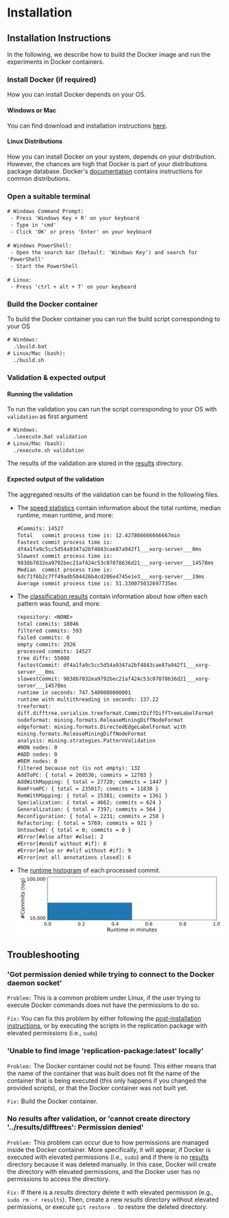 # Installation
## Installation Instructions
In the following, we describe how to build the Docker image and run the experiments in Docker containers.

### Install Docker (if required)
How you can install Docker depends on your OS.
#### Windows or Mac
You can find download and installation instructions [here](https://www.docker.com/get-started). 
#### Linux Distributions
How you can install Docker on your system, depends on your distribution. However, the chances are high that Docker is part of your distributions package database.
Docker's [documentation](https://docs.docker.com/engine/install/) contains instructions for common distributions.

### Open a suitable terminal
```
# Windows Command Prompt: 
 - Press 'Windows Key + R' on your keyboard
 - Type in 'cmd' 
 - Click 'OK' or press 'Enter' on your keyboard
 
# Windows PowerShell:
 - Open the search bar (Default: 'Windows Key') and search for 'PowerShell'
 - Start the PowerShell
 
# Linux:
 - Press 'ctrl + alt + T' on your keyboard
```
### Build the Docker container
To build the Docker container you can run the build script corresponding to your OS
```
# Windows: 
  .\build.bat
# Linux/Mac (bash): 
  ./build.sh
```

### Validation & expected output

#### Running the validation
To run the validation you can run the script corresponding to your OS with `validation` as first argument
```
# Windows: 
  .\execute.bat validation
# Linux/Mac (bash): 
  ./execute.sh validation
```
The results of the validation are stored in the [results](results) directory.

#### Expected output of the validation
The aggregated results of the validation can be found in the following files.

- The [speed statistics](results/difftrees/speedstatistics.txt) contain information about the total runtime, median runtime, mean runtime, and more:
  ```
  #Commits: 14527
  Total   commit process time is: 12.427866666666667min
  Fastest commit process time is: df4a1fa9c5cc5d54a9347a2bf4843cae87a942f1___xorg-server___0ms
  Slowest commit process time is: 9838b7032ea9792bec21af424c53c07078636d21___xorg-server___14578ms
  Median  commit process time is: 6dc71f6b2c7ff49adb504426b4cd206e4745e1e3___xorg-server___19ms
  Average commit process time is: 51.330075032697735ms
  ```
- The [classification results](results/difftrees/ultimateresult.metadata.txt) contain information about how often each pattern was found, and more.
  ```
  repository: <NONE>
  total commits: 18046
  filtered commits: 593
  failed commits: 0
  empty commits: 2926
  processed commits: 14527
  tree diffs: 55008
  fastestCommit: df4a1fa9c5cc5d54a9347a2bf4843cae87a942f1___xorg-server___0ms
  slowestCommit: 9838b7032ea9792bec21af424c53c07078636d21___xorg-server___14578ms
  runtime in seconds: 747.5400000000001
  runtime with multithreading in seconds: 137.22
  treeformat: diff.difftree.serialize.treeformat.CommitDiffDiffTreeLabelFormat
  nodeformat: mining.formats.ReleaseMiningDiffNodeFormat
  edgeformat: mining.formats.DirectedEdgeLabelFormat with mining.formats.ReleaseMiningDiffNodeFormat
  analysis: mining.strategies.PatternValidation
  #NON nodes: 0
  #ADD nodes: 0
  #REM nodes: 0
  filtered because not (is not empty): 132
  AddToPC: { total = 260536; commits = 12703 }
  AddWithMapping: { total = 27720; commits = 1447 }
  RemFromPC: { total = 235017; commits = 11830 }
  RemWithMapping: { total = 15381; commits = 1361 }
  Specialization: { total = 4662; commits = 624 }
  Generalization: { total = 7397; commits = 564 }
  Reconfiguration: { total = 2231; commits = 258 }
  Refactoring: { total = 5769; commits = 921 }
  Untouched: { total = 0; commits = 0 }
  #Error[#else after #else]: 2
  #Error[#endif without #if]: 8
  #Error[#else or #elif without #if]: 9
  #Error[not all annotations closed]: 6
  ```

- The [runtime histogram](results/runtime_histogram.png) of each processed commit.
![](docs/validation/validation_histogram.png)


## Troubleshooting

### 'Got permission denied while trying to connect to the Docker daemon socket'
`Problem:` This is a common problem under Linux, if the user trying to execute Docker commands does not have the permissions to do so. 

`Fix:` You can fix this problem by either following the [post-installation instructions](https://docs.docker.com/engine/install/linux-postinstall/), or by executing the scripts in the replication package with elevated permissions (i.e., `sudo`)

### 'Unable to find image 'replication-package:latest' locally'
`Problem:` The Docker container could not be found. This either means that the name of the container that was built does not fit the name of the container that is being executed (this only happens if you changed the provided scripts), or that the Docker container was not built yet. 

`Fix:` Build the Docker container.

### No results after validation, or 'cannot create directory '../results/difftrees': Permission denied'
`Problem:` This problem can occur due to how permissions are managed inside the Docker container. More specifically, it will appear, if Docker is executed with elevated permissions (i.e., `sudo`) and if there is no [results](results) directory because it was deleted manually. In this case, Docker will create the directory with elevated permissions, and the Docker user has no permissions to access the directory.

`Fix:` If there is a _results_ directory delete it with elevated permission (e.g., `sudo rm -r results`). 
Then, create a new _results_ directory without elevated permissions, or execute `git restore .` to restore the deleted directory.
